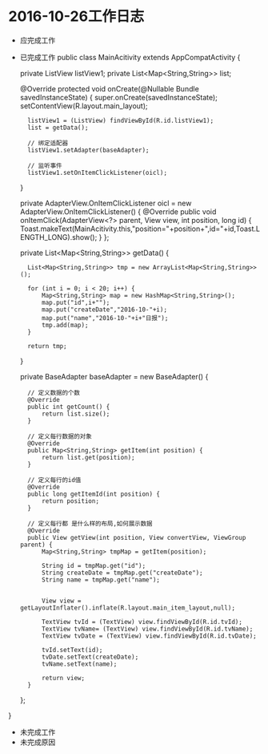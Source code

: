 # 2016-10-26工作日志
* 应完成工作
* 已完成工作
public class MainAcitivity extends AppCompatActivity {

    private ListView listView1;
    private List<Map<String,String>> list;

    @Override
    protected void onCreate(@Nullable Bundle savedInstanceState) {
        super.onCreate(savedInstanceState);
        setContentView(R.layout.main_layout);

        listView1 = (ListView) findViewById(R.id.listView1);
        list = getData();

        // 绑定适配器
        listView1.setAdapter(baseAdapter);

        // 监听事件
        listView1.setOnItemClickListener(oicl);
    }

    private AdapterView.OnItemClickListener oicl = new AdapterView.OnItemClickListener() {
        @Override
        public void onItemClick(AdapterView<?> parent, View view, int position, long id) {
            Toast.makeText(MainAcitivity.this,"position="+position+",id="+id,Toast.LENGTH_LONG).show();
        }
    };

    private List<Map<String,String>> getData() {

        List<Map<String,String>> tmp = new ArrayList<Map<String,String>>();

        for (int i = 0; i < 20; i++) {
            Map<String,String> map = new HashMap<String,String>();
            map.put("id",i+"");
            map.put("createDate","2016-10-"+i);
            map.put("name","2016-10-"+i+"日报");
            tmp.add(map);
        }

        return tmp;
    }

    private BaseAdapter baseAdapter = new BaseAdapter() {

        // 定义数据的个数
        @Override
        public int getCount() {
            return list.size();
        }

        // 定义每行数据的对象
        @Override
        public Map<String,String> getItem(int position) {
            return list.get(position);
        }

        // 定义每行的id值
        @Override
        public long getItemId(int position) {
            return position;
        }

        // 定义每行都 是什么样的布局,如何展示数据
        @Override
        public View getView(int position, View convertView, ViewGroup parent) {
            Map<String,String> tmpMap = getItem(position);

            String id = tmpMap.get("id");
            String createDate = tmpMap.get("createDate");
            String name = tmpMap.get("name");


            View view = getLayoutInflater().inflate(R.layout.main_item_layout,null);

            TextView tvId = (TextView) view.findViewById(R.id.tvId);
            TextView tvName= (TextView) view.findViewById(R.id.tvName);
            TextView tvDate = (TextView) view.findViewById(R.id.tvDate);

            tvId.setText(id);
            tvDate.setText(createDate);
            tvName.setText(name);

            return view;
        }
    };


}

* 未完成工作
* 未完成原因
